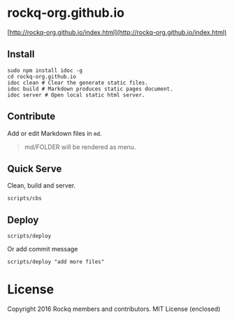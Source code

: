 # rockq-org.github.io

[http://rockq-org.github.io/index.html](http://rockq-org.github.io/index.html)

## Install
```
sudo npm install idoc -g
cd rockq-org.github.io
idoc clean # Clear the generate static files.
idoc build # Markdown produces static pages document.
idoc server # Open local static html server.
```


## Contribute
Add or edit Markdown files in ```md```.

> md/FOLDER will be rendered as menu.

## Quick Serve
Clean, build and server.

```
scripts/cbs
```

## Deploy

```
scripts/deploy
```

Or add commit message
```
scripts/deploy "add more files"
```

# License
Copyright 2016 Rockq members and contributors. MIT License (enclosed)
